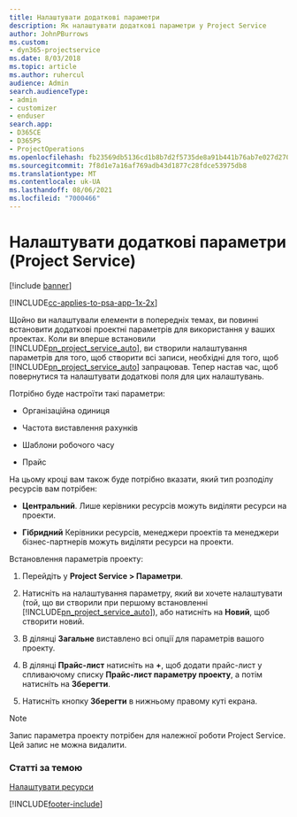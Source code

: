 ```yaml
---
title: Налаштувати додаткові параметри
description: Як налаштувати додаткові параметри у Project Service
author: JohnPBurrows
ms.custom:
- dyn365-projectservice
ms.date: 8/03/2018
ms.topic: article
ms.author: ruhercul
audience: Admin
search.audienceType:
- admin
- customizer
- enduser
search.app:
- D365CE
- D365PS
- ProjectOperations
ms.openlocfilehash: fb23569db5136cd1b8b7d2f5735de8a91b441b76ab7e027d27087b3785f4636e
ms.sourcegitcommit: 7f8d1e7a16af769adb43d1877c28fdce53975db8
ms.translationtype: MT
ms.contentlocale: uk-UA
ms.lasthandoff: 08/06/2021
ms.locfileid: "7000466"
---
```

# <a name="configure-additional-parameter-settings-project-service"></a>Налаштувати додаткові параметри (Project Service)

[!include [banner](../includes/psa-now-project-operations.md)]

[!INCLUDE[cc-applies-to-psa-app-1x-2x](../includes/cc-applies-to-psa-app-1x-2x.md)]

Щойно ви налаштували елементи в попередніх темах, ви повинні встановити додаткові проектні параметрів для використання у ваших проектах. Коли ви вперше встановили [!INCLUDE[pn_project_service_auto](../includes/pn-project-service-auto.md)], ви створили налаштування параметрів для того, щоб створити всі записи, необхідні для того, щоб [!INCLUDE[pn_project_service_auto](../includes/pn-project-service-auto.md)] запрацював. Тепер настав час, щоб повернутися та налаштувати додаткові поля для цих налаштувань.  
  
 Потрібно буде настроїти такі параметри:  
  
-   Організаційна одиниця  
  
-   Частота виставлення рахунків  
  
-   Шаблони робочого часу  
  
-   Прайс  
 
На цьому кроці вам також буде потрібно вказати, який тип розподілу ресурсів вам потрібен:  
  
- **Центральний**. Лише керівники ресурсів можуть виділяти ресурси на проекти.  
  
- **Гібридний** Керівники ресурсів, менеджери проектів та менеджери бізнес-партнерів можуть виділяти ресурси на проекти.  
  
 
Встановлення параметрів проекту:  
  
1. Перейдіть у **Project Service > Параметри**.  
  
2. Натисніть на налаштування параметру, який ви хочете налаштувати (той, що ви створили при першому встановленні [!INCLUDE[pn_project_service_auto](../includes/pn-project-service-auto.md)]), або натисніть на **Новий**, щоб створити новий.  
  
3. В ділянці **Загальне** виставлено всі опції для параметрів вашого проекту.  
  
4. В ділянці **Прайс-лист** натисніть на **+**, щоб додати прайс-лист у спливаючому списку **Прайс-лист параметру проекту**, а потім натисніть на **Зберегти**.  
  
5. Натисніть кнопку **Зберегти** в нижньому правому куті екрана.  

> [!NOTE]
> Запис параметра проекту потрібен для належної роботи Project Service. Цей запис не можна видалити.

### <a name="see-also"></a>Статті за темою  
 [Налаштувати ресурси](../psa/set-up-resources.md)


[!INCLUDE[footer-include](../includes/footer-banner.md)]